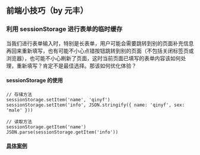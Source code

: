 ## 前端小技巧（by 元丰）

### 利用 sessionStorage 进行表单的临时缓存

当我们进行表单输入时，特别是长表单，用户可能会需要跳转到别的页面补充信息再回来重新填写，也有可能不小心点错按钮跳转到别的页面（不包括关闭标签页或浏览器），也可能不小心刷新了页面，这时当前页面已填写的表单内容该如何处理，重新填写？肯定不是最佳选择。那该如何优化体验？

#### sessionStorage 的使用

```
// 存储方法
sessionStorage.setItem('name', 'qinyf')
sessionStorage.setItem('info', JSON.stringify({ name: 'qinyf', sex: 'male' }))

// 读取方法
sessionStorage.getItem('name')
JSON.parse(sessionStorage.getItem('info'))
```

#### [具体案例](https://github.com/qinyuanf/front-end-Weekly/blob/master/demo/sessionStorage/index.html)
